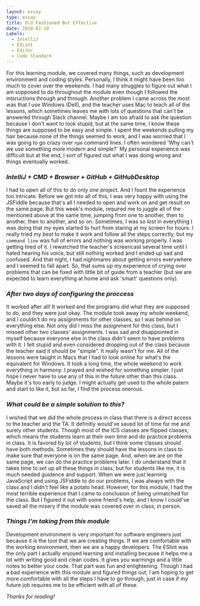 ```yaml
---
layout: essay
type: essay
title: Old Fashioned But Effective
date: 2020-02-10
Labels:
  - IntelliJ
  - ESLint
  - Editor
  - Code Standard
---
```


For this learning module, we covered many things, such as development environment and coding styles. Personally, I think it might have been too much to cover over the weekends. I had many struggles to figure out what I am supposed to do throughout the module even though I followed the intsructions through and through. Another problem I came across the most was that I use Windows (Dell), and the teacher uses Mac to teach all of the lessons, which sometimes leaves me with lots of questions that can't be answered through Slack channel. Maybe I am too afraid to ask the question because I don't want to look stupid, but at the same time, I know these things are supposed to be easy and simple. I spent the weekends pulling my hair because none of the things seemed to work, and I was worried that I was going to go crazy over `npm` command lines. I often wondered 'Why can't we use something more modern and simple?' My personal experience was difficult but at the end, I sort of figured out what I was doing wrong and things eventually worked.

### *IntelliJ + CMD + Browser + GitHub + GitHubDesktop*
I had to open all of this to do only *one* project. And I fount the experience too intricate. Before we got into all of this, I was very happy with using the JSFiddle because that's all I needed to open and work on and get result on the same page. But this week's module, required me to juggle all of the mentioned above at the same time, jumping from one to another, then to another, then to another, and so on. Sometimes, I was so lost in everything I was doing that my eyes started to hurt from staring at my screen for hours. I really tried my best to make it work and follow all the steps correctly, but my `command line` was full of errors and nothing was working properly. I was getting tired of it. I rewatched the teacher's screencast several time until I hated hearing his voice, but still nothing worked and I ended up sad and confused. And that night, I had nightmares about getting errors everywhere and I seemed to fall apart. So, that sums up my experience of crying over problems that can be fixed with little bit of guide from a teacher (but we are expected to learn everything at home and ask 'smart' questions only).
### *After two days of configuring the proccess*
It worked after all! It worked and the programs did what they are supposed to do, and they were just okay. The module took away my whole weekend, and I couldn't do my assignments for other classes, so I was behind on everything else. Not only did I miss the assignment for this class, but I missed other two classes' assignments. I was sad and disappointed in myself because everyone else in the class didn't seem to have problems with it. I felt stupid and even considered dropping out of the class because the teacher said it should be "simple". It really wasn't for me. All of the lessons were taught in Macs that I had to look online for what's the equivalent for Windows. It took a long time, the whole weekend to work everything in harmony. I prayed and wished for something simpler. I just hope I never have to use any of this in the future other than this class. Maybe it's too early to judge. I might actually get used to the whole patern and start to like it, but so far, I find the process onerous. 
### *What could be a simple solution to this?*
I wished that we did the whole process in class that there is a direct access to the teacher and the TA. It definitly would've saved lot of time for me and surely other students. Though most of the ICS classes are flipped classes, which means the students learn at their own time and do practice problems in class. It is favored by lot of students, but I think some classes should have both methods. Sometimes they should have the lessons in class to make sure that everyone is on the same page. And, when we are on the same page, we can do the practice problems later. I do understand that it takes time to set up all these things in class, but for students like me, it is much needed guidence and support. When we were just learning JavaScript and using JSFiddle to do our problems, I was always with the class and I didn't feel like a potato head. However, for this module, I had the most terrible experience that I came to conclusion of being unmatched for the class. But I figured it out with some friend's help, and I know I could've saved all the misery if the module was covered over in class, in person. 
### *Things I'm taking from this module*
Development environment is very important for software engineers just because it is the tool that we are creating things. If we are comfortable with the working environment, then we are a happy developers. The ESlint was the only part I actually enjoyed learning and installing because it helps me a lot with writing good and clean codes. It gives you warmings and a little notes to better your code. That part was fun and enlightening. Though I had a bad experience with this module and figured things out, I am hoping to get more comfortable with all the steps I have to go through, just in case if my future job requires me to be efficient with all of these. 

*Thanks for reading!*
